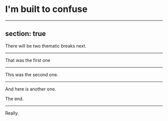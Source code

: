 # I'm built to confuse

---
section: true
---

There will be two thematic breaks next.

---

That was the first one

---

This was the second one.

---

And here is another one.

The end.

---

Really.